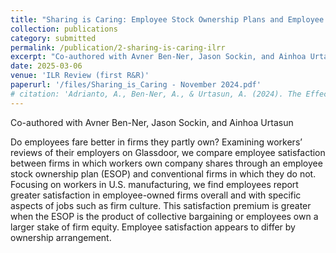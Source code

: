 ```yaml
---
title: "Sharing is Caring: Employee Stock Ownership Plans and Employee Satisfaction in U.S. Manufacturing"
collection: publications
category: submitted
permalink: /publication/2-sharing-is-caring-ilrr
excerpt: "Co-authored with Avner Ben-Ner, Jason Sockin, and Ainhoa Urtasun\n\nDo employees fare better in firms they partly own? Examining workers’ reviews of their employers on Glassdoor, we compare employee satisfaction between firms in which workers own company shares through an employee stock ownership plan (ESOP) and conventional firms in which they do not. Focusing on workers in U.S. manufacturing, we find employees report greater satisfaction in employee-owned firms overall and with specific aspects of jobs such as firm culture. This satisfaction premium is greater when the ESOP is the product of collective bargaining or employees own a larger stake of firm equity. Employee satisfaction appears to differ by ownership arrangement."
date: 2025-03-06
venue: 'ILR Review (first R&R)'
paperurl: '/files/Sharing_is_Caring - November 2024.pdf'
# citation: 'Adrianto, A., Ben-Ner, A., & Urtasun, A. (2024). The Effects of Robots on the Workplace.'
---
```


Co-authored with Avner Ben-Ner, Jason Sockin, and Ainhoa Urtasun

Do employees fare better in firms they partly own? Examining workers’ reviews of their employers on Glassdoor, we compare employee satisfaction between firms in which workers own company shares through an employee stock ownership plan (ESOP) and conventional firms in which they do not. Focusing on workers in U.S. manufacturing, we find employees report greater satisfaction in employee-owned firms overall and with specific aspects of jobs such as firm culture. This satisfaction premium is greater when the ESOP is the product of collective bargaining or employees own a larger stake of firm equity. Employee satisfaction appears to differ by ownership arrangement.
